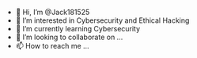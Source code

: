 - 👋 Hi, I’m @Jack181525
- 👀 I’m interested in Cybersecurity and Ethical Hacking
- 🌱 I’m currently learning Cybersecurity
- 💞️ I’m looking to collaborate on ...
- 📫 How to reach me ...

<!---
Jack181525/Jack181525 is a ✨ special ✨ repository because its `README.md` (this file) appears on your GitHub profile.
You can click the Preview link to take a look at your changes.
--->
